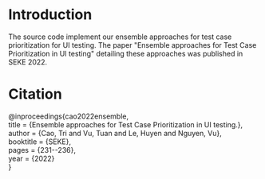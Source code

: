 # Introduction
The source code implement our ensemble approaches for test case prioritization for UI testing. The paper "Ensemble approaches for Test Case Prioritization in UI testing" detailing these approaches was published in SEKE 2022. 

# Citation
@inproceedings{cao2022ensemble,\
  title = {Ensemble approaches for Test Case Prioritization in UI testing.},\
  author = {Cao, Tri and Vu, Tuan and Le, Huyen and Nguyen, Vu},\
  booktitle = {SEKE},\
  pages = {231--236},\
  year = {2022}\
}
